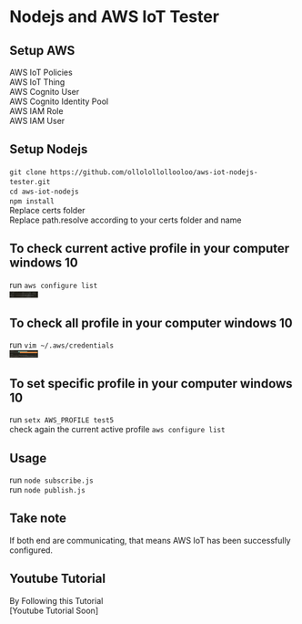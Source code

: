 # Nodejs and AWS IoT Tester  

## Setup AWS  
AWS IoT Policies   
AWS IoT Thing  
AWS Cognito User   
AWS Cognito Identity Pool  
AWS IAM Role   
AWS IAM User  

## Setup Nodejs  
`git clone https://github.com/ollolollollooloo/aws-iot-nodejs-tester.git`  
`cd aws-iot-nodejs`  
`npm install`  
Replace certs folder  
Replace path.resolve according to your certs folder and name  

## To check current active profile in your computer windows 10  
run `aws configure list`  
<img src="./visuals/list.png" width="10%">  

## To check all profile in your computer windows 10  
run `vim ~/.aws/credentials`  
<img src="./visuals/all.png" width="10%">  

## To set specific profile in your computer windows 10  
run `setx AWS_PROFILE test5`  
check again the current active profile `aws configure list`  

## Usage  
run `node subscribe.js`  
run `node publish.js`  

## Take note  
If both end are communicating, that means AWS IoT has been successfully configured.  

## Youtube Tutorial
By Following this Tutorial  
[Youtube Tutorial Soon]  